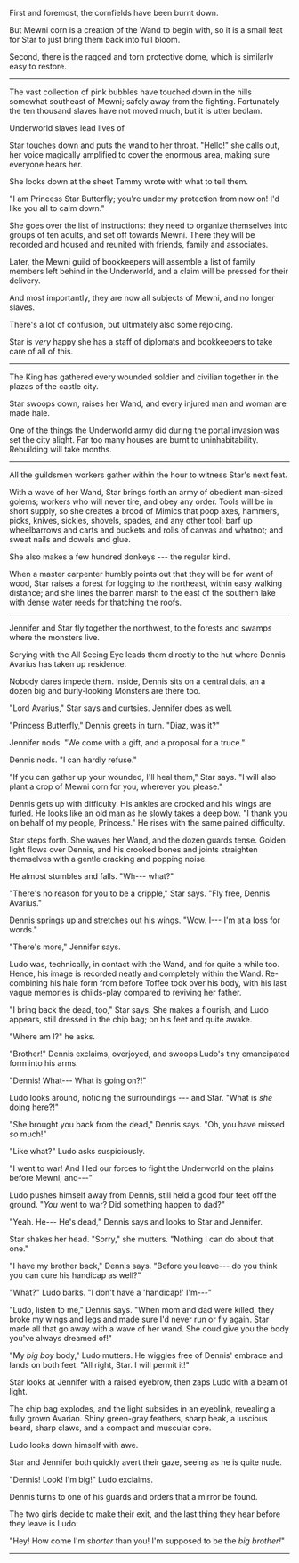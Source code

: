 First and foremost, the cornfields have been burnt down.

But Mewni corn is a creation of the Wand to begin with, so it is a small feat for Star to just
bring them back into full bloom.

Second, there is the ragged and torn protective dome, which is similarly easy to restore.

----

The vast collection of pink bubbles have touched down in the hills somewhat southeast of Mewni; safely away
from the fighting. Fortunately the ten thousand slaves have not moved much, but it is utter bedlam.

Underworld slaves lead lives of

Star touches down and puts the wand to her throat. "Hello!" she calls out, her voice magically amplified
to cover the enormous area, making sure everyone hears her.

She looks down at the sheet Tammy wrote with what to tell them.

"I am Princess Star Butterfly; you're under my protection from now on! I'd like you all to calm down."

She goes over the list of instructions: they need to organize themselves into groups of ten adults,
and set off towards Mewni. There they will be recorded and housed and reunited with friends, family and
associates.

Later, the Mewni guild of bookkeepers will assemble a list of family members left behind in the Underworld,
and a claim will be pressed for their delivery.

And most importantly, they are now all subjects of Mewni, and no longer slaves.

There's a lot of confusion, but ultimately also some rejoicing.

Star is _very_ happy she has a staff of diplomats and bookkeepers to take care of all of this.

----

The King has gathered every wounded soldier and civilian together in the plazas of the castle city.

Star swoops down, raises her Wand, and every injured man and woman are made hale.

One of the things the Underworld army did during the portal invasion was set the city alight. Far too
many houses are burnt to uninhabitability. Rebuilding will take months.

----

All the guildsmen workers gather within the hour to witness Star's next feat.

With a wave of her Wand, Star brings forth an army of obedient man-sized golems; workers who will
never tire, and obey any order. Tools will be in short supply, so she creates a brood of Mimics that
poop axes, hammers, picks, knives, sickles, shovels, spades, and any other tool;
barf up wheelbarrows and carts and buckets and rolls of canvas and whatnot; and sweat nails and dowels and glue.

She also makes a few hundred donkeys --- the regular kind.

When a master carpenter humbly points out that they will be for want of wood,
Star raises a forest for logging to the northeast, within easy walking distance; and she lines the barren marsh
to the east of the southern lake with dense water reeds for thatching the roofs.

----

Jennifer and Star fly together the northwest, to the forests and swamps where the monsters live.

Scrying with the All Seeing Eye leads them directly to the hut where Dennis Avarius has taken up residence.

Nobody dares impede them. Inside, Dennis sits on a central dais, an a dozen big and burly-looking Monsters
are there too.

"Lord Avarius," Star says and curtsies. Jennifer does as well.

"Princess Butterfly," Dennis greets in turn. "Diaz, was it?"

Jennifer nods. "We come with a gift, and a proposal for a truce."

Dennis nods. "I can hardly refuse."

"If you can gather up your wounded, I'll heal them," Star says. "I will also plant a crop of Mewni corn for you,
wherever you please."

Dennis gets up with difficulty. His ankles are crooked and his wings are furled. He looks like an old man as
he slowly takes a deep bow. "I thank you on behalf of my people, Princess." He rises with the same pained difficulty.

Star steps forth. She waves her Wand, and the dozen guards tense. Golden light flows over Dennis, and his
crooked bones and joints straighten themselves with a gentle cracking and popping noise.

He almost stumbles and falls. "Wh--- what?"

"There's no reason for you to be a cripple," Star says. "Fly free, Dennis Avarius."

Dennis springs up and stretches out his wings. "Wow. I--- I'm at a loss for words."

"There's more," Jennifer says.

Ludo was, technically, in contact with the Wand, and for quite a while too. Hence, his image
is recorded neatly and completely within the Wand. Re-combining his hale form from before Toffee took
over his body, with his last vague memories is childs-play compared to reviving her father.

"I bring back the dead, too," Star says. She makes a flourish, and Ludo appears, still dressed in
the chip bag; on his feet and quite awake.

"Where am I?" he asks.

"Brother!" Dennis exclaims, overjoyed, and swoops Ludo's tiny emancipated form into his arms.

"Dennis! What--- What is going on?!"

Ludo looks around, noticing the surroundings --- and Star. "What is _she_ doing here?!"

"She brought you back from the dead," Dennis says. "Oh, you have missed _so_ much!"

"Like what?" Ludo asks suspiciously.

"I went to war! And I led our forces to fight the Underworld on the plains before Mewni, and---"

Ludo pushes himself away from Dennis, still held a good four feet off the ground.
"_You_ went to war? Did something happen to dad?"

"Yeah. He--- He's dead," Dennis says and looks to Star and Jennifer.

Star shakes her head. "Sorry," she mutters. "Nothing I can do about that one."

"I have my brother back," Dennis says. "Before you leave--- do you think you can
cure his handicap as well?"

"What?" Ludo barks. "I don't have a 'handicap!' I'm---"

"Ludo, listen to me," Dennis says. "When mom and dad were killed, they broke my wings and
legs and made sure I'd never run or fly again. Star made all that go away with a wave of her
wand. She coud give you the body you've always dreamed of!"

"My _big boy_ body," Ludo mutters. He wiggles free of Dennis' embrace and lands on both feet.
"All right, Star. I will permit it!"

Star looks at Jennifer with a raised eyebrow, then zaps Ludo with a beam of light.

The chip bag explodes, and the light subsides in an eyeblink, revealing a fully grown Avarian.
Shiny green-gray feathers, sharp beak, a luscious beard, sharp claws, and a compact and muscular core.

Ludo looks down himself with awe. 

Star and Jennifer both quickly avert their gaze, seeing as he is quite nude.

"Dennis! Look! I'm big!" Ludo exclaims.

Dennis turns to one of his guards and orders that a mirror be found.

The two girls decide to make their exit, and the last thing they hear before they leave is Ludo:

"Hey! How come I'm _shorter_ than you! I'm supposed to be the _big brother!_"

----

